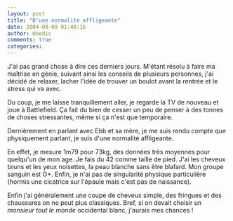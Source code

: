 ```yaml
---
layout: post
title: "D'une normalité affligeante"
date: 2004-08-09 01:40:16
author: Hoedic
comments: true
categories: 
---
```



J'ai pas grand chose à dire ces derniers jours. M'étant résolu à faire ma maîtrise en génie, suivant ainsi les conseils de plusieurs personnes, j'ai décidé de relaxer, lacher l'idée de trouver un boulot avant la rentrée et le stress qui va avec.

Du coup, je me laisse tranquillement aller, je regarde la TV de nouveau et joue à Battlefield. Ça fait du bien de cesser un peu de penser à des tonnes de choses stressantes, même si ça n'est que temporaire.

Dernièrement en parlant avec Ebb et sa mère, je me suis rendu compte que physiquement parlant, je suis d'une normalité affligeante.

En effet, je mesure 1m79 pour 73kg, des données très moyennes pour quelqu'un de mon age. Je fais du 42 comme taille de pied. J'ai les cheveux bruns et les yeux noisettes, la peau blanche sans être blafard. Mon groupe sanguin est O+. Enfin, je n'ai pas de singularité physique particulière (hormis une cicatrice sur l'épaule mais c'est pas de naissance).

Enfin j'ai généralement une coupe de cheveux simple, des fringues et des chaussures on ne peut plus classiques. Bref, si on devait choisir un *monsieur tout le monde* occidental blanc, j'aurais mes chances !